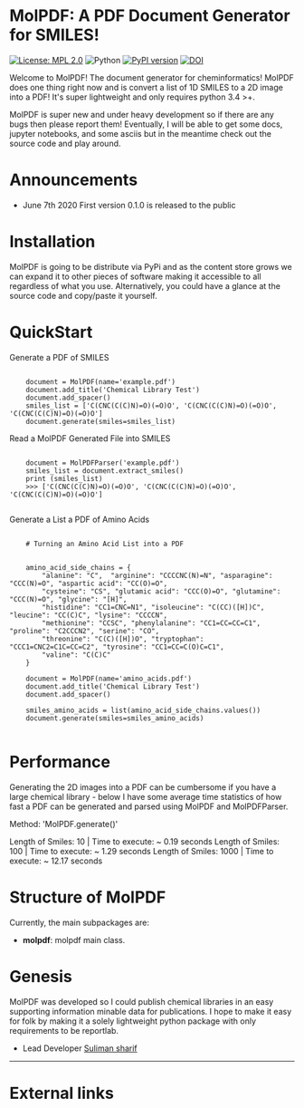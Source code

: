 MolPDF: A PDF Document Generator for SMILES!
============================================

[![License: MPL 2.0](https://img.shields.io/badge/License-MPL%202.0-brightgreen.svg)](https://opensource.org/licenses/MPL-2.0)
![Python](https://img.shields.io/badge/python-3.6-blue.svg)
[![PyPI version](https://badge.fury.io/py/molpdf.svg)](https://badge.fury.io/py/molpdf)
[![DOI](https://zenodo.org/badge/256060429.svg)](https://zenodo.org/badge/latestdoi/256060429)


Welcome to MolPDF! The document generator for cheminformatics! MolPDF does one thing right now and is convert a list of 1D 
SMILES to a 2D image into a PDF! It's super lightweight and only requires python 3.4 >+. 

MolPDF is super new and under heavy development so if there are any bugs then please report them! Eventually, I will be able 
to get some docs, jupyter notebooks, and some asciis but in the meantime check out the source code and play around. 

Announcements
=============

-   June 7th 2020 First version 0.1.0 is released to the public

Installation 
============

MolPDF is going to be distribute via PyPi and as the content store grows we can expand it to other pieces of software
making it accessible to all regardless of what you use. Alternatively, you could have a glance at the source code and copy/paste
it yourself.

QuickStart
==========

Generate a PDF of SMILES

```
    
    document = MolPDF(name='example.pdf')
    document.add_title('Chemical Library Test')
    document.add_spacer()
    smiles_list = ['C(CNC(C(C)N)=O)(=O)O', 'C(CNC(C(C)N)=O)(=O)O', 'C(CNC(C(C)N)=O)(=O)O']
    document.generate(smiles=smiles_list)

```

Read a MolPDF Generated File into SMILES

```

    document = MolPDFParser('example.pdf')
    smiles_list = document.extract_smiles()
    print (smiles_list)
    >>> ['C(CNC(C(C)N)=O)(=O)O', 'C(CNC(C(C)N)=O)(=O)O', 'C(CNC(C(C)N)=O)(=O)O']


```

Generate a List a PDF of Amino Acids

```

    # Turning an Amino Acid List into a PDF
    

    amino_acid_side_chains = {
        "alanine": "C",  "arginine": "CCCCNC(N)=N", "asparagine": "CCC(N)=O", "aspartic acid": "CC(O)=O",
        "cysteine": "CS", "glutamic acid": "CCC(O)=O", "glutamine": "CCC(N)=O", "glycine": "[H]",
        "histidine": "CC1=CNC=N1", "isoleucine": "C(CC)([H])C", "leucine": "CC(C)C", "lysine": "CCCCN",
        "methionine": "CCSC", "phenylalanine": "CC1=CC=CC=C1", "proline": "C2CCCN2", "serine": "CO",
        "threonine": "C(C)([H])O", "tryptophan": "CCC1=CNC2=C1C=CC=C2", "tyrosine": "CC1=CC=C(O)C=C1",
        "valine": "C(C)C"
    }

    document = MolPDF(name='amino_acids.pdf')
    document.add_title('Chemical Library Test')
    document.add_spacer()

    smiles_amino_acids = list(amino_acid_side_chains.values())
    document.generate(smiles=smiles_amino_acids)
    
```

Performance
===========

Generating the 2D images into a PDF can be cumbersome if you have a large chemical library - below 
I have some average time statistics of how fast a PDF can be generated and parsed using MolPDF and MolPDFParser.


Method: 'MolPDF.generate()'

Length of Smiles: 10 | Time to execute: ~ 0.19 seconds
Length of Smiles: 100 | Time to execute: ~ 1.29 seconds
Length of Smiles: 1000 | Time to execute: ~ 12.17 seconds


Structure of MolPDF
=======================

Currently, the main subpackages are:

- **molpdf**: molpdf main class. 


Genesis
=======

MolPDF was developed so I could publish chemical libraries in an easy supporting information minable data for publications. 
I hope to make it easy for folk by making it a solely lightweight python package with only requirements to be reportlab. 

- Lead Developer [Suliman sharif](http://sulstice.github.io/)

* * * * *

External links
==============


